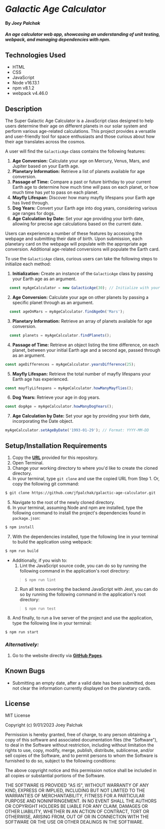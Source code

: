 # _Galactic Age Calculator_

#### By _**Joey Palchak**_

#### _An age calculator web app, showcasing an understanding of unit testing, webpack, and managing dependencies with npm._

## Technologies Used

* HTML
* CSS
* JavaScript
* Node v16.13.1
* npm v8.1.2
* webpack v4.46.0

## Description

The Super Galactic Age Calculator is a JavaScript class designed to help users determine their age on different planets in our solar system and perform various age-related calculations. This project provides a versatile and user-friendly tool for space enthusiasts and those curious about how their age translates across the cosmos.

A user will find the `GalacticAge` class contains the following features:
1. **Age Conversion:** Calculate your age on Mercury, Venus, Mars, and Jupiter based on your Earth age.
2. **Planetary Information:** Retrieve a list of planets available for age conversion.
3. **Passage of Time:** Compare a past or future birthday to your current Earth age to determine how much time _will_ pass on each planet, or how much time has _yet_ to pass on each planet.
4. **Mayfly Lifespan:** Discover how many mayfly lifespans your Earth age has lived through.
5. **Dog Years:** Convert your Earth age into dog years, considering various age ranges for dogs.
6. **Age Calculation by Date:** Set your age providing your birth date, allowing for precise age calculations based on the current date.

Users can experience a number of these features by accessing the webpage and submitting their date of birth. Upon submission, each planetary card on the webpage will populate with the appropriate age conversion. Additional age-related conversions will populate the Earth card.

To use the `GalacticAge` class, curious users can take the following steps to initialize each method:

1. **Initialization:** Create an instance of the `GalacticAge` class by passing your Earth age as an argument.
```javascript
  const myAgeCalculator = new GalacticAge(30); // Initialize with your Earth age (e.g., 30 years)
```
2. **Age Conversion:** Calculate your age on other planets by passing a specific planet through as an argument.
```javascript
  const ageOnMars = myAgeCalculator.findAgeOn('Mars');
```
3. **Planetary Information:** Retrieve an array of planets available for age conversion.
```javascript
  const planets = myAgeCalculator.findPlanets();
```
4. **Passage of Time:** Retrieve an object listing the time difference, on each planet, between your initial Earth age and a second age, passed through as an argument.
```javascript
const ageDifferences = myAgeCalculator.yearsDifference(25);
```
5. **Mayfly Lifespan:** Retrieve the total number of mayfly lifespans your Earth age has experienced.
```javascript
const mayflyLifespans = myAgeCalculator.howManyMayflies();
```
6. **Dog Years:** Retrieve your age in dog years.
```javascript
const dogAge = myAgeCalculator.howManyDogYears();
```
7. **Age Calculation by Date:** Set your age by providing your birth date, incorporating the Date object.
```javascript
myAgeCalculator.setAgeByDate('1993-01-29'); // Format: YYYY-MM-DD
```

## Setup/Installation Requirements

1. Copy the **[URL](https://github.com/jfpalchak/galactic-age-calculator.git)** provided for this repository.
2. Open Terminal.
3. Change your working directory to where you'd like to create the cloned directory.
4. In your terminal, type `git clone` and use the copied URL from Step 1. Or, copy the following git command:
```bash
$ git clone https://github.com/jfpalchak/galactic-age-calculator.git
```
5. Navigate to the root of the newly cloned directory.
6. In your terminal, assuming Node and npm are installed, type the following command to install the project's dependencies found in `package.json`:
```bash
$ npm install
```
7. With the dependencies installed, type the following line in your terminal to build the application using webpack:
```bash
$ npm run build
```
  * Additionally, if you wish to:
    1. Lint the JavaScript source code, you can do so by running the following command in the application's root directory: 
    > `$ npm run lint`
    2. Run all tests covering the backend JavaScript with Jest, you can do so by running the following command in the application's root directory: 
    > `$ npm run test`
    
8. And finally, to run a live server of the project and use the application, type the following line in your terminal:
```bash
$ npm run start
```

### _Alternatively:_

1. Go to the website directly via **[GitHub Pages](#link)**.

## Known Bugs

* Submitting an empty date, after a valid date has been submitted, does not clear the information currently displayed on the planetary cards.

## License

MIT License

Copyright (c) 9/01/2023 Joey Palchak

Permission is hereby granted, free of charge, to any person obtaining a copy of this software and associated documentation files (the "Software"), to deal in the Software without restriction, including without limitation the rights to use, copy, modify, merge, publish, distribute, sublicense, and/or sell copies of the Software, and to permit persons to whom the Software is furnished to do so, subject to the following conditions:  

The above copyright notice and this permission notice shall be included in all copies or substantial portions of the Software.  

THE SOFTWARE IS PROVIDED "AS IS", WITHOUT WARRANTY OF ANY KIND, EXPRESS OR IMPLIED, INCLUDING BUT NOT LIMITED TO THE WARRANTIES OF MERCHANTABILITY, FITNESS FOR A PARTICULAR PURPOSE AND NONINFRINGEMENT. IN NO EVENT SHALL THE AUTHORS OR COPYRIGHT HOLDERS BE LIABLE FOR ANY CLAIM, DAMAGES OR OTHER LIABILITY, WHETHER IN AN ACTION OF CONTRACT, TORT OR OTHERWISE, ARISING FROM, OUT OF OR IN CONNECTION WITH THE SOFTWARE OR THE USE OR OTHER DEALINGS IN THE SOFTWARE.
